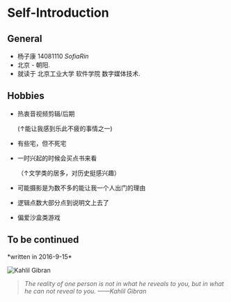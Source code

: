 # Self-Introduction
General
----------
*  杨子康  14081110  _SofiaRin_
*  北京  -  朝阳.
*  就读于  北京工业大学 软件学院 数字媒体技术.

   
Hobbies
----------
*  热衷音视频剪辑/后期
    
   (↑能让我感到乐此不疲的事情之一)
*  有些宅，但不死宅
*  一时兴起的时候会买点书来看
   
   （↑文学类的居多，对历史挺感兴趣）
*   可能摄影是为数不多的能让我一个人出门的理由
*   逻辑点数大部分点到说明文上去了
*   偏爱沙盒类游戏

To be continued
----------------
   
\*written in 2016-9-15\*


![Kahlil Gibran](http://imgsrc.baidu.com/baike/pic/item/86d6277f9e2f0708116cc0a0e924b899a901f221.jpg)

> _The reality of one person is not in what he reveals to you, but in what he can not reveal to you._
> _——Kahlil Gibran_









